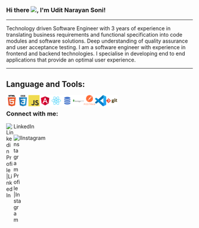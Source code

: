 ### Hi there <img src="https://raw.githubusercontent.com/MartinHeinz/MartinHeinz/master/wave.gif" width="30px">, I'm Udit Narayan Soni!

<!--
**UditNarayanSoni/uditnarayansoni** is a ✨ _special_ ✨ repository because its `README.md` (this file) appears on your GitHub profile. -->

***

Technology driven Software Engineer with 3 years of experience in translating business requirements and functional specification into code modules and software solutions. Deep understanding of quality assurance and user acceptance testing. I am a software engineer with experience in frontend and backend technologies. I specialise in developing end to end applications that provide an optimal user experience.

***
## Language and Tools:

<img align="left" alt="HTML Code" width="30" src="https://raw.githubusercontent.com/github/explore/80688e429a7d4ef2fca1e82350fe8e3517d3494d/topics/html/html.png">
<img align="left" alt="CSS Code" width="30" src="https://raw.githubusercontent.com/github/explore/80688e429a7d4ef2fca1e82350fe8e3517d3494d/topics/css/css.png">
<img align="left" alt="JavaScript Code" width="30" src="https://raw.githubusercontent.com/github/explore/80688e429a7d4ef2fca1e82350fe8e3517d3494d/topics/javascript/javascript.png">
<img align="left" alt="Angular" width="30" src="https://raw.githubusercontent.com/github/explore/80688e429a7d4ef2fca1e82350fe8e3517d3494d/topics/angular/angular.png">
<img align="left" alt="React JS" width="30" src="https://raw.githubusercontent.com/github/explore/80688e429a7d4ef2fca1e82350fe8e3517d3494d/topics/react/react.png">
<img align="left" alt="SQL" width="30" src="https://raw.githubusercontent.com/github/explore/80688e429a7d4ef2fca1e82350fe8e3517d3494d/topics/sql/sql.png">
<img align="left" alt="MongoDB" width="30" src="https://raw.githubusercontent.com/github/explore/80688e429a7d4ef2fca1e82350fe8e3517d3494d/topics/mongodb/mongodb.png">
<img align="left" alt="Postman" width="30" src="https://raw.githubusercontent.com/github/explore/08fb5e541701424029515300b5b1e66aa2fbd68a/topics/postman/postman.png">
<img align="left" alt="Visual Studio Code" width="30" src="https://raw.githubusercontent.com/github/explore/80688e429a7d4ef2fca1e82350fe8e3517d3494d/topics/visual-studio-code/visual-studio-code.png">
<img align="left" alt="Git Code" width="30" src="https://raw.githubusercontent.com/github/explore/80688e429a7d4ef2fca1e82350fe8e3517d3494d/topics/git/git.png">


<br>

### Connect with me:

<img align="left" alt="Linkedin Profile |LinkedIn"  width="20" src="http://cdn.jsdelivr.net/npm/simple-icons@v3/icons/linkedin.svg"><a href="https://www.linkedin.com/in/udit-narayan-soni-82b5b7195" style="text-decoration:none">LinkedIn</a>

<img align="left" alt="Instagram Profile |Instagram"  width="20" src="http://cdn.jsdelivr.net/npm/simple-icons@v3/icons/instagram.svg"><a href="https://www.instagram.com/udit_narayan_188" style="text-decoration:none">Instagram</a>
<br>
